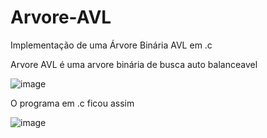 # Arvore-AVL
Implementação de uma Árvore Binária AVL em .c

Arvore AVL é uma arvore binária de busca auto balanceavel

![image](https://user-images.githubusercontent.com/84422477/200961244-0749ff6b-2b72-472a-afb5-bf922ac6f9ec.png)

O programa em .c ficou assim

![image](https://user-images.githubusercontent.com/84422477/200961102-81fc419b-eb96-439c-b362-d32187bc08f3.png)

